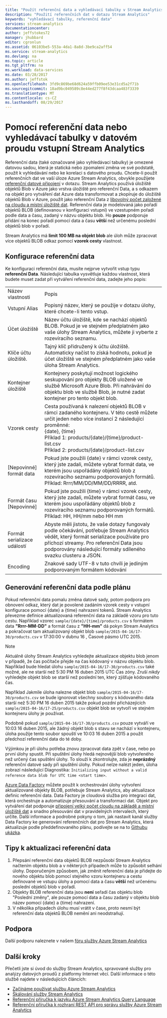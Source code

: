 ```yaml
---
title: "Použít referenční data a vyhledávací tabulky v Stream Analytics | Microsoft Docs"
description: "Použití referenčních dat v dotazu Stream Analytics"
keywords: "vyhledávací tabulky, referenční data"
services: stream-analytics
documentationcenter: 
author: jeffstokes72
manager: jhubbard
editor: cgronlun
ms.assetid: 06103be5-553a-4da1-8a8d-3be9ca2aff54
ms.service: stream-analytics
ms.devlang: na
ms.topic: article
ms.tgt_pltfrm: na
ms.workload: data-services
ms.date: 03/28/2017
ms.author: jeffstok
ms.openlocfilehash: 3fd9c869be68d624a59ffb09ee53e31cd5a2f71b
ms.sourcegitcommit: 18ad9bc049589c8e44ed277f8f43dcaa483f3339
ms.translationtype: MT
ms.contentlocale: cs-CZ
ms.lasthandoff: 08/29/2017
---
```

# <a name="using-reference-data-or-lookup-tables-in-a-stream-analytics-input-stream"></a>Pomocí referenční data nebo vyhledávací tabulky v datovém proudu vstupní Stream Analytics
Referenční data (také označované jako vyhledávací tabulky) je omezené datovou sadou, která je statická nebo zpomalení změna ve své podstatě, použít k vyhledávání nebo ke korelaci s datového proudu. Chcete-li použít referenčních dat ve vaší úloze Azure Stream Analytics, obvykle použijete [referenční datové připojení](https://msdn.microsoft.com/library/azure/dn949258.aspx) v dotazu. Stream Analytics používá úložiště objektů Blob v Azure jako vrstva úložiště pro referenční Data, a s odkazem na objekt pro vytváření dat Azure data transformovat a zkopíruje do úložiště objektů Blob v Azure, použít jako referenční Data z [libovolný počet založené na cloudu a místní úložiště dat](../data-factory/data-factory-data-movement-activities.md). Referenční data je modelovaná jako pořadí objektů BLOB (definovanou v konfiguraci vstupní) ve vzestupném pořadí podle data a času, zadaný v názvu objektu blob. Ho **pouze** podporuje přidání na konec pořadí pomocí data a času **větší** než určenému poslední objektů blob v pořadí.

Stream Analytics má **limit 100 MB na objekt blob** ale úloh může zpracovat více objektů BLOB odkaz pomocí **vzorek cesty** vlastnost.


## <a name="configuring-reference-data"></a>Konfigurace referenční data
Ke konfiguraci referenční data, musíte nejprve vytvořit vstup typu **referenční Data**. Následující tabulka vysvětluje každou vlastnost, která budete muset zadat při vytváření referenční data, zadejte jeho popis:


<table>
<tbody>
<tr>
<td>Název vlastnosti</td>
<td>Popis</td>
</tr>
<tr>
<td>Vstupní Alias</td>
<td>Popisný název, který se použije v dotazu úlohy, které chcete-li tento vstup.</td>
</tr>
<tr>
<td>Účet úložiště</td>
<td>Název účtu úložiště, kde se nachází objektů BLOB. Pokud je ve stejném předplatném jako vaše úlohy Stream Analytics, můžete ji vyberte z rozevíracího seznamu.</td>
</tr>
<tr>
<td>Klíče účtu úložiště.</td>
<td>Tajný klíč přidružený k účtu úložiště. Automaticky načíst to získá hodnotu, pokud je účet úložiště ve stejném předplatném jako vaše úloha Stream Analytics.</td>
</tr>
<tr>
<td>Kontejner úložiště</td>
<td>Kontejnery poskytují možnost logického seskupování pro objekty BLOB uložené ve službě Microsoft Azure Blob. Při nahrávání do objektu blob ve službě Blob, je nutné zadat kontejner pro tento objekt blob.</td>
</tr>
<tr>
<td>Vzorek cesty</td>
<td>Cesta používaná k nalezení objektů BLOB v rámci zadaného kontejneru. V této cestě můžete určit jeden nebo více instancí 2 následující proměnné:<BR>{date}, {time}<BR>Příklad 1: products/{date}/{time}/product-list.csv<BR>Příklad 2: products/{date}/product-list.csv
</tr>
<tr>
<td>[Nepovinné] formát data</td>
<td>Pokud jste použili {date} v rámci vzorek cesty, který jste zadali, můžete vybrat formát data, ve kterém jsou uspořádány objektů blob z rozevíracího seznamu podporovaných formátů.<BR>Příklad: Rrrr/MM/DD/MM/DD/RRRR, atd.</td>
</tr>
<tr>
<td>Formát času [Nepovinné]</td>
<td>Pokud jste použili {time} v rámci vzorek cesty, který jste zadali, můžete vybrat formát času, ve kterém jsou uspořádány objektů blob z rozevíracího seznamu podporovaných formátů.<BR>Příklad: HH, HH/mm nebo HH mm</td>
</tr>
<tr>
<td>Formát serializace událostí</td>
<td>Abyste měli jistotu, že vaše dotazy fungovaly podle očekávání, potřebuje Stream Analytics vědět, který formát serializace používáte pro příchozí streamy. Pro referenční Data jsou podporovány následující formáty sdíleného svazku clusteru a JSON.</td>
</tr>
<tr>
<td>Encoding</td>
<td>Znakové sady UTF-8 v tuto chvíli je jediným podporovaným formátem kódování</td>
</tr>
</tbody>
</table>

## <a name="generating-reference-data-on-a-schedule"></a>Generování referenční data podle plánu
Pokud referenční data pomalu změna datové sady, potom podpora pro obnovení odkaz, který dat je povolené zadáním vzorek cesty v vstupní konfigurace pomocí {date} a {time} nahrazení tokenů. Stream Analytics převezme definice aktualizovaná referenční data na základě vzoru pro tuto cestu. Například vzorec `sample/{date}/{time}/products.csv` s formátem data **"Rrrr-MM-DD"** a formát času z **"HH-mm"** dá pokyn Stream Analytics a pokračovat tam aktualizovaný objekt blob `sample/2015-04-16/17-30/products.csv` v 17:30:00 v dubnu 16 , Časové pásmo UTC 2015.

> [!NOTE]
> Aktuálně úlohy Stream Analytics vyhledejte aktualizace objektu blob jenom v případě, že čas počítače přejde na čas kódovaný v názvu objektu blob. Například bude hledat úlohu `sample/2015-04-16/17-30/products.csv` také možné, ale ne starší než 5:30 PM 16 duben 2015 UTC Čas zóny. Zruší *nikdy* vyhledejte objekt blob se starší než poslední ten, který zjišťuje kódovaného čas.
> 
> Například Jakmile úloha nalezne objekt blob `sample/2015-04-16/17-30/products.csv` se bude ignorovat všechny soubory s kódovaného data starší než 5:30 PM 16 duben 2015 takže pokud pozdní přicházejících `sample/2015-04-16/17-25/products.csv` objekt blob se vytvoří ve stejném kontejneru úlohy je používat.
> 
> Podobně pokud `sample/2015-04-16/17-30/products.csv` pouze vytváří ve 10:03 16 duben 2015, ale žádný objekt blob s stavu se nachází v kontejneru, úloha použije tento soubor spouští ve 10:03 16 duben 2015 a použít předchozí referenční data do té doby.
> 
> Výjimkou je při úlohu potřeba znovu zpracovat data zpět v čase, nebo po první úlohy spustit. Při spuštění úlohy hledá nejnovější blob vytvořeného než určený čas spuštění úlohy. To slouží k zkontrolujte, zda je **neprázdný** referenční datové sady při spuštění úlohy. Pokud nelze nalézt jeden, úloha zobrazí následující Diagnostika: `Initializing input without a valid reference data blob for UTC time <start time>`.
> 
> 

[Azure Data Factory](https://azure.microsoft.com/documentation/services/data-factory/) můžete použít k orchestrování úlohy vytvoření aktualizované objekty BLOB, potřebuje Stream Analytics, aby aktualizace definic referenční data. Data Factory je cloudová služba pro integraci dat, která orchestruje a automatizuje přesouvání a transformaci dat. Objekt pro vytváření dat podporuje [připojení velký počet cloudu na základě a místní úložiště dat](../data-factory/data-factory-data-movement-activities.md) a snadno přesouvání dat v pravidelných intervalech, který určíte. Další informace a podrobné pokyny o tom, jak nastavit kanál služby Data Factory ke generování referenčních dat pro Stream Analytics, která aktualizuje podle předdefinovaného plánu, podívejte se na to [Githubu ukázka](https://github.com/Azure/Azure-DataFactory/tree/master/Samples/ReferenceDataRefreshForASAJobs).

## <a name="tips-on-refreshing-your-reference-data"></a>Tipy k aktualizaci referenční data
1. Přepsání referenční data objektů BLOB nezpůsobí Stream Analytics načtením objektu blob a v některých případech může to způsobit selhání úlohy. Doporučeným způsobem, jak změnit referenční data je přidejte do nového objektu blob pomocí stejného vzoru kontejneru a cestu definované ve vstupu úlohy a pomocí data a času **větší** než určenému poslední objektů blob v pořadí.
2. Objekty BLOB referenční data jsou **není** seřadí čas objektu blob "Poslední změny", ale pouze pomocí data a času zadaný v objektu blob název pomocí {date} a {time} nahrazení.
3. V několika případech úlohu musí vrátit v čase, proto nesmí být referenční data objektů BLOB nemění ani neodstraňují.

## <a name="get-help"></a>Podpora
Další podporu naleznete v našem [fóru služby Azure Stream Analytics](https://social.msdn.microsoft.com/Forums/en-US/home?forum=AzureStreamAnalytics)

## <a name="next-steps"></a>Další kroky
Přečetli jste si úvod do služby Stream Analytics, spravované služby pro analýzy datových proudů z platformy Internet věcí. Další informace o této službě najdete v následujících článcích:

* [Začínáme používat službu Azure Stream Analytics](stream-analytics-real-time-fraud-detection.md)
* [Škálování služby Stream Analytics](stream-analytics-scale-jobs.md)
* [Referenční příručka k jazyku Azure Stream Analytics Query Language](https://msdn.microsoft.com/library/azure/dn834998.aspx)
* [Referenční příručka k rozhraní REST API pro správu služby Azure Stream Analytics](https://msdn.microsoft.com/library/azure/dn835031.aspx)

<!--Link references-->
[stream.analytics.developer.guide]: ../stream-analytics-developer-guide.md
[stream.analytics.scale.jobs]: stream-analytics-scale-jobs.md
[stream.analytics.introduction]: stream-analytics-real-time-fraud-detection.md
[stream.analytics.get.started]: stream-analytics-get-started.md
[stream.analytics.query.language.reference]: http://go.microsoft.com/fwlink/?LinkID=513299
[stream.analytics.rest.api.reference]: http://go.microsoft.com/fwlink/?LinkId=517301
